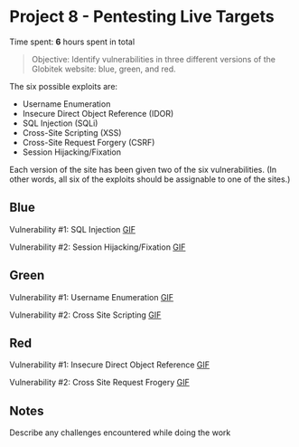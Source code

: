 # Project 8 - Pentesting Live Targets

Time spent: **6** hours spent in total

> Objective: Identify vulnerabilities in three different versions of the Globitek website: blue, green, and red.

The six possible exploits are:
* Username Enumeration
* Insecure Direct Object Reference (IDOR)
* SQL Injection (SQLi)
* Cross-Site Scripting (XSS)
* Cross-Site Request Forgery (CSRF)
* Session Hijacking/Fixation

Each version of the site has been given two of the six vulnerabilities. (In other words, all six of the exploits should be assignable to one of the sites.)

## Blue

Vulnerability #1: SQL Injection [GIF](https://github.com/akash-sethiya/CyberSecurity-Quiz8/blob/master/Quiz8%20-%20SQLi.gif)

Vulnerability #2: Session Hijacking/Fixation [GIF](https://github.com/akash-sethiya/CyberSecurity-Quiz8/blob/master/Quiz8%20-%20Session%20Hijacking-Fixation.gif)


## Green

Vulnerability #1: Username Enumeration [GIF](https://github.com/akash-sethiya/CyberSecurity-Quiz8/blob/master/Quiz8%20-%20Username%20Enumeration.gif)

Vulnerability #2: Cross Site Scripting [GIF](https://github.com/akash-sethiya/CyberSecurity-Quiz8/blob/master/Quiz8%20-%20XSS.gif)


## Red

Vulnerability #1: Insecure Direct Object Reference [GIF](https://github.com/akash-sethiya/CyberSecurity-Quiz8/blob/master/Quiz8%20-%20IDOR.gif)

Vulnerability #2: Cross Site Request Frogery [GIF](https://github.com/akash-sethiya/CyberSecurity-Quiz8/blob/master/Quiz8%20-%20CSRF.gif)


## Notes

Describe any challenges encountered while doing the work

